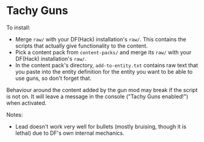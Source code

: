 # Tachy Guns

To install:
- Merge `raw/` with your DF(Hack) installation's `raw/`.
	This contains the scripts that actually give functionality to the content.
- Pick a content pack from `content-packs/` and merge its `raw/` with your DF(Hack) installation's `raw/`.
- In the content pack's directory, `add-to-entity.txt` contains raw text that you paste into the entity definition for the entity you want to be able to use guns, so don't forget that.

Behaviour around the content added by the gun mod may break if the script is not on. It will leave a message in the console ("Tachy Guns enabled!") when activated.

Notes:
- Lead doesn't work very well for bullets (mostly bruising, though it is lethal) due to DF's own internal mechanics.
